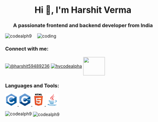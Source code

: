 <h1 align="center">Hi 👋, I'm Harshit Verma</h1>
<h3 align="center">A passionate frontend and backend developer from India</h3>
<img align="right" alt="coding" width="400" src="https://camo.githubusercontent.com/cae12fddd9d6982901d82580bdf321d81fb299141098ca1c2d4891870827bf17/68747470733a2f2f6d69726f2e6d656469756d2e636f6d2f6d61782f313336302f302a37513379765349765f7430696f4a2d5a2e676966">
<p align="left"> <img src="https://komarev.com/ghpvc/?username=codealph9&label=Profile%20views&color=0e75b6&style=flat" alt="codealph9" /> </p>

<h3 align="left">Connect with me:</h3>
<p align="left">
<a href="https://twitter.com/@harshit59489236" target="blank"><img align="center" src="https://raw.githubusercontent.com/rahuldkjain/github-profile-readme-generator/master/src/images/icons/Social/twitter.svg" alt="@harshit59489236" height="30" width="40" /></a>
<a href="https://www.codechef.com/users/hvcodealpha" target="blank"><img align="center" src="https://cdn.jsdelivr.net/npm/simple-icons@3.1.0/icons/codechef.svg" alt="hvcodealpha" height="30" width="40" /></a>
 <a href="https://leetcode.com/codealpha9/" target="blank"><img align="center" src="https://imgs.search.brave.com/kP54p5OQJXvUexLL416xqVkCptYneuzGfobXo3lN54s/rs:fit:320:320:1/g:ce/aHR0cHM6Ly8xLmJw/LmJsb2dzcG90LmNv/bS8tVEFpZHJSN1pw/b3MvWDhJNjdMa3R4/ZUkvQUFBQUFBQUFK/MnMvQ2kxb0pnaFoy/bmdEM19PcTVHaXpl/YjZkUEpmaHljVjF3/Q0xjQkdBc1lIUS93/MzIwLWgzMjAvTGVl/dENvZGVfQ29kaWl6/b25lJTI1NUIxJTI1/NUQuanBn" height="60" width="70"/></a>
</p>

<h3 align="left">Languages and Tools:</h3>
<p align="left"> <a href="https://www.cprogramming.com/" target="_blank" rel="noreferrer"> <img src="https://raw.githubusercontent.com/devicons/devicon/master/icons/c/c-original.svg" alt="c" width="40" height="40"/> </a> <a href="https://www.w3schools.com/cpp/" target="_blank" rel="noreferrer"> <img src="https://raw.githubusercontent.com/devicons/devicon/master/icons/cplusplus/cplusplus-original.svg" alt="cplusplus" width="40" height="40"/> </a> <a href="https://www.w3.org/html/" target="_blank" rel="noreferrer"> <img src="https://raw.githubusercontent.com/devicons/devicon/master/icons/html5/html5-original-wordmark.svg" alt="html5" width="40" height="40"/> </a> <a href="https://www.java.com" target="_blank" rel="noreferrer"> <img src="https://raw.githubusercontent.com/devicons/devicon/master/icons/java/java-original.svg" alt="java" width="40" height="40"/> </a> </p>

<p><img align="left" src="https://github-readme-stats.vercel.app/api/top-langs?username=codealph9&show_icons=true&locale=en&layout=compact" alt="codealph9" /></p>

<p>&nbsp;<img align="center" src="https://github-readme-stats.vercel.app/api?username=codealph9&show_icons=true&locale=en" alt="codealph9" /></p>


